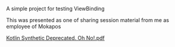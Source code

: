 A simple project for testing ViewBinding

This was presented as one of sharing session material from me as employee of Mokapos

[Kotlin Synthetic Deprecated. Oh No!.pdf](Kotlin%20Synthetic%20Deprecated.%20Oh%20No!.pdf)
